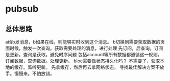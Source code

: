 
# pubsub

## 总体思路

a给b发消息，b如果在线，则能够实时收到这个消息。
b切换到需要获取数据的页面时候，触发一次查询。获取需要处理的消息，进行处理
先订阅，后查询。订阅是更新。查询是获取。避免时序问题
包括account等所有数据都遵循这一规则。订阅数据，查询数据。处理更新。
bloc需要做状态持久化吗？ 不需要了，获取本地的缓存。监听更新。
先拿缓存，然后再去拿网络状态。
寻找最佳解决方案不放手。慢慢来。不怕放错。
